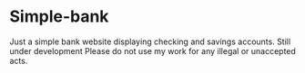 # Simple-bank
Just a simple bank website displaying checking and savings accounts.
Still under development
Please do not use my work for any illegal or unaccepted acts.
